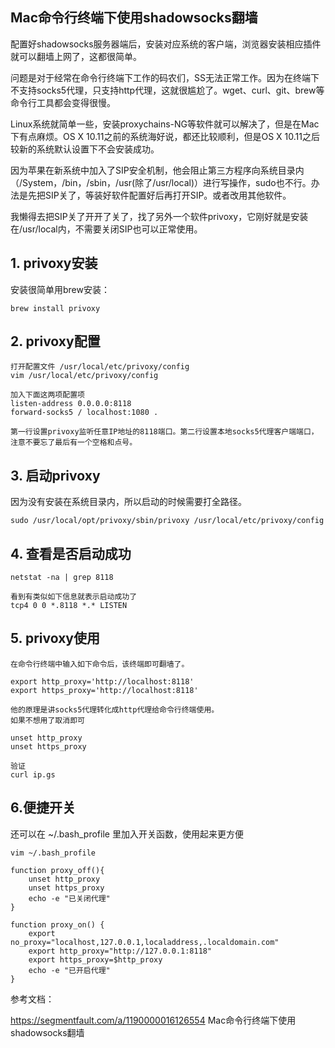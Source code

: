 ## Mac命令行终端下使用shadowsocks翻墙

配置好shadowsocks服务器端后，安装对应系统的客户端，浏览器安装相应插件就可以翻墙上网了，这都很简单。

问题是对于经常在命令行终端下工作的码农们，SS无法正常工作。因为在终端下不支持socks5代理，只支持http代理，这就很尴尬了。wget、curl、git、brew等命令行工具都会变得很慢。

Linux系统就简单一些，安装proxychains-NG等软件就可以解决了，但是在Mac下有点麻烦。OS X 10.11之前的系统海好说，都还比较顺利，但是OS X 10.11之后较新的系统默认设置下不会安装成功。

因为苹果在新系统中加入了SIP安全机制，他会阻止第三方程序向系统目录内（/System，/bin，/sbin，/usr(除了/usr/local)）进行写操作，sudo也不行。办法是先把SIP关了，等装好软件配置好后再打开SIP。或者改用其他软件。

我懒得去把SIP关了开开了关了，找了另外一个软件privoxy，它刚好就是安装在/usr/local内，不需要关闭SIP也可以正常使用。

## 1. privoxy安装
安装很简单用brew安装：
```
brew install privoxy
```
## 2. privoxy配置
```
打开配置文件 /usr/local/etc/privoxy/config
vim /usr/local/etc/privoxy/config

加入下面这两项配置项
listen-address 0.0.0.0:8118
forward-socks5 / localhost:1080 .

第一行设置privoxy监听任意IP地址的8118端口。第二行设置本地socks5代理客户端端口，注意不要忘了最后有一个空格和点号。
```
## 3. 启动privoxy
因为没有安装在系统目录内，所以启动的时候需要打全路径。
```
sudo /usr/local/opt/privoxy/sbin/privoxy /usr/local/etc/privoxy/config
```

## 4. 查看是否启动成功
```
netstat -na | grep 8118

看到有类似如下信息就表示启动成功了
tcp4 0 0 *.8118 *.* LISTEN

```

## 5. privoxy使用
```
在命令行终端中输入如下命令后，该终端即可翻墙了。

export http_proxy='http://localhost:8118'
export https_proxy='http://localhost:8118'

他的原理是讲socks5代理转化成http代理给命令行终端使用。
如果不想用了取消即可

unset http_proxy
unset https_proxy

验证
curl ip.gs
```

## 6.便捷开关
还可以在 ~/.bash_profile 里加入开关函数，使用起来更方便
```
vim ~/.bash_profile

function proxy_off(){
    unset http_proxy
    unset https_proxy
    echo -e "已关闭代理"
}

function proxy_on() {
    export no_proxy="localhost,127.0.0.1,localaddress,.localdomain.com"
    export http_proxy="http://127.0.0.1:8118"
    export https_proxy=$http_proxy
    echo -e "已开启代理"
}
```
参考文档：

https://segmentfault.com/a/1190000016126554  Mac命令行终端下使用shadowsocks翻墙
